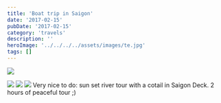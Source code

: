 ```yaml
---
title: 'Boat trip in Saigon'
date: '2017-02-15'
pubDate: '2017-02-15'
category: 'travels'
description: ''
heroImage: '../../../../assets/images/te.jpg'
tags: []
---
```


[![](http://malparty.fr/wp-content/uploads/2017/02/wp-1487168387146.jpg)](http://malparty.fr/wp-content/uploads/2017/02/wp-1487168387146.jpg)

![](http://malparty.fr/wp-content/uploads/2017/02/wp-image-985986266jpg.jpg) ![](http://malparty.fr/wp-content/uploads/2017/02/wp-image-845143443jpg.jpg) [![](http://malparty.fr/wp-content/uploads/2017/02/wp-image-1117257608jpg.jpg)](http://malparty.fr/wp-content/uploads/2017/02/wp-image-1117257608jpg.jpg) Very nice to do: sun set river tour with a cotail in Saigon Deck. 2 hours of peaceful tour ;)

